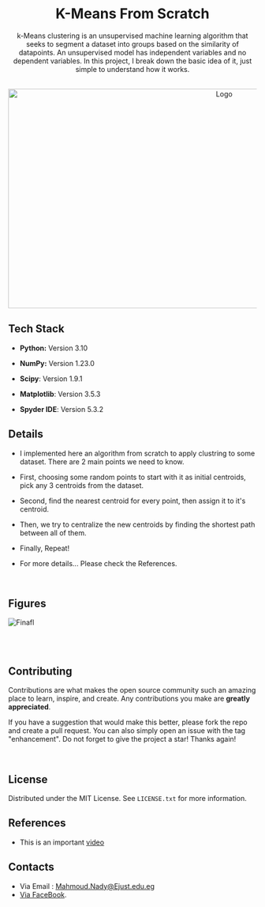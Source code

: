 
<h1 align="center">K-Means From Scratch</h1>
<div>
  <p align="center">
    k-Means clustering is an unsupervised machine learning algorithm that seeks to segment a dataset into groups based on the similarity of datapoints. An unsupervised model has independent variables and no dependent variables. In this project, I break down the basic idea of it, just simple to understand how it works.
    <br/>
  </p>
</div>

<br/>
<div align="center">
  <a href="https://i.imgur.com/wx7EeZg.png">
    <img src="https://i.imgur.com/wx7EeZg.png" alt="Logo" width="860" height="444">
  </a>

<br/>
</div>

## Tech Stack

* **Python:** Version 3.10

* **NumPy:** Version 1.23.0

* **Scipy**: Version 1.9.1

* **Matplotlib**: Version 3.5.3 

* **Spyder IDE**: Version 5.3.2

## Details

* I implemented here an algorithm from scratch to apply clustring to some dataset. There are 2 main points we need to know.

* First, choosing some random points to start with it as initial centroids, pick any 3 centroids from the dataset.

* Second, find the nearest centroid for every point, then assign it to it's centroid.

* Then, we try to centralize the new centroids by finding the shortest path between all of them.

* Finally, Repeat!

* For more details... Please check the References.

<br/>

## Figures

![Finafl](https://user-images.githubusercontent.com/111538752/191413606-9b453d60-16b1-4eae-8788-b48fe457e9e4.gif)


<br/>
<br/>



## Contributing
Contributions are what makes the open source community such an amazing place to learn, inspire, and create. Any contributions you make are **greatly appreciated**.

If you have a suggestion that would make this better, please fork the repo and create a pull request. You can also simply open an issue with the tag "enhancement".
Do not forget to give the project a star! Thanks again!

<br/>

## License

Distributed under the MIT License. See `LICENSE.txt` for more information.





## References

*  This is an important [video](https://www.youtube.com/watch?v=M3CqW0Jh5EU&list=PL6-3IRz2XF5VEygzpmG1GZgI8l1xwPDBP&index=9)


## Contacts
* Via Email : Mahmoud.Nady@Ejust.edu.eg
* [Via FaceBook]( https://www.facebook.com/MND919/ ).







